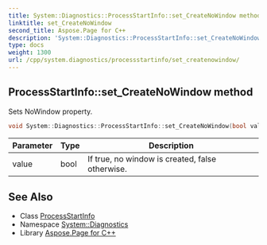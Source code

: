 ```yaml
---
title: System::Diagnostics::ProcessStartInfo::set_CreateNoWindow method
linktitle: set_CreateNoWindow
second_title: Aspose.Page for C++
description: 'System::Diagnostics::ProcessStartInfo::set_CreateNoWindow method. Sets NoWindow property in C++.'
type: docs
weight: 1300
url: /cpp/system.diagnostics/processstartinfo/set_createnowindow/
---
```

## ProcessStartInfo::set_CreateNoWindow method


Sets NoWindow property.

```cpp
void System::Diagnostics::ProcessStartInfo::set_CreateNoWindow(bool value)
```


| Parameter | Type | Description |
| --- | --- | --- |
| value | bool | If true, no window is created, false otherwise. |

## See Also

* Class [ProcessStartInfo](../)
* Namespace [System::Diagnostics](../../)
* Library [Aspose.Page for C++](../../../)
